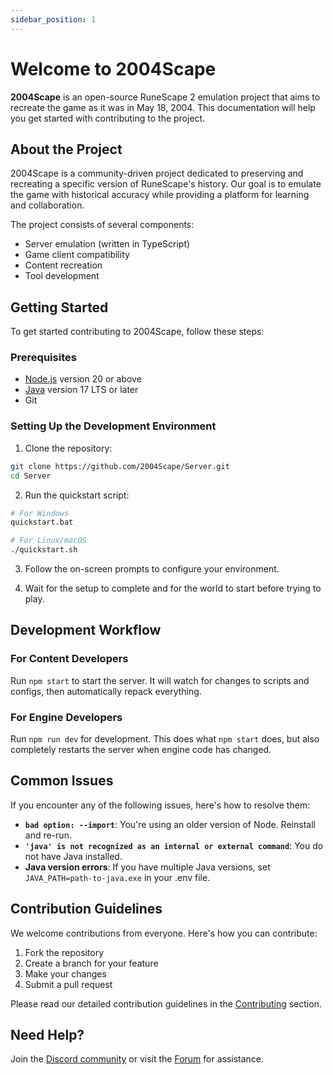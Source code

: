 ```yaml
---
sidebar_position: 1
---
```


# Welcome to 2004Scape

**2004Scape** is an open-source RuneScape 2 emulation project that aims to recreate the game as it was in May 18, 2004. This documentation will help you get started with contributing to the project.

## About the Project

2004Scape is a community-driven project dedicated to preserving and recreating a specific version of RuneScape's history. Our goal is to emulate the game with historical accuracy while providing a platform for learning and collaboration.

The project consists of several components:
- Server emulation (written in TypeScript)
- Game client compatibility
- Content recreation
- Tool development

## Getting Started

To get started contributing to 2004Scape, follow these steps:

### Prerequisites

- [Node.js](https://nodejs.org/en/download/) version 20 or above
- [Java](https://adoptium.net/) version 17 LTS or later
- Git

### Setting Up the Development Environment

1. Clone the repository:

```bash
git clone https://github.com/2004Scape/Server.git
cd Server
```

2. Run the quickstart script:

```bash
# For Windows
quickstart.bat

# For Linux/macOS
./quickstart.sh
```

3. Follow the on-screen prompts to configure your environment.

4. Wait for the setup to complete and for the world to start before trying to play.

## Development Workflow

### For Content Developers

Run `npm start` to start the server. It will watch for changes to scripts and configs, then automatically repack everything.

### For Engine Developers

Run `npm run dev` for development. This does what `npm start` does, but also completely restarts the server when engine code has changed.

## Common Issues

If you encounter any of the following issues, here's how to resolve them:

- **`bad option: --import`**: You're using an older version of Node. Reinstall and re-run.
- **`'java' is not recognized as an internal or external command`**: You do not have Java installed.
- **Java version errors**: If you have multiple Java versions, set `JAVA_PATH=path-to-java.exe` in your .env file.

## Contribution Guidelines

We welcome contributions from everyone. Here's how you can contribute:

1. Fork the repository
2. Create a branch for your feature
3. Make your changes
4. Submit a pull request

Please read our detailed contribution guidelines in the [Contributing](./contributing) section.

## Need Help?

Join the [Discord community](https://discord.gg/UZXdsTmuEs) or visit the [Forum](https://lostcity.rs/) for assistance.
